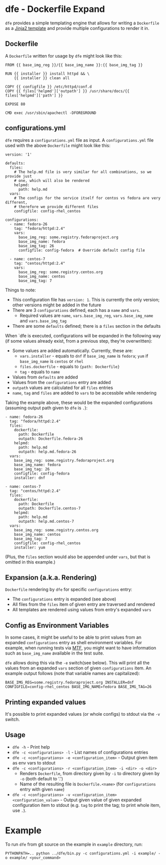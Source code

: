 # dfe - Dockerfile Expand

`dfe` provides a simple templating engine that allows for writing a
`Dockerfile` as a [Jinja2 template](http://jinja.pocoo.org/) and provide
multiple configurations to render it in.

## Dockerfile

A `Dockerfile` written for usage by `dfe` might look like this:

    FROM {{ base_img_reg }}/{{ base_img_name }}:{{ base_img_tag }}
    
    RUN {{ installer }} install httpd && \
        {{ installer }} clean all
    
    COPY {{ configfile }} /etc/httpd/conf.d
    COPY {{ files['helpmd']['outpath'] }} /usr/share/docs/{{ files['helpmd']['path'] }}
    
    EXPOSE 80
    
    CMD exec /usr/sbin/apachectl -DFOREGROUND

## configurations.yml

`dfe` requires a `configurations.yml` file as input. A `configurations.yml`
file used with the above `Dockerfile` might look like this:

    version: '1'
    
    defaults:
      files:
        # The help.md file is very similar for all combinations, so we provide just
        # one, which will also be rendered
        helpmd:
          path: help.md
      vars:
        # The configs for the service itself for centos vs fedora are very different,
        # therefore we provide different files
        configfile: config-rhel_centos
    
    configurations:
      - name: fedora-26
        tag: "fedora/httpd:2.4"
        vars:
          base_img_reg: some.registry.fedoraproject.org
          base_img_name: fedora
          base_img_tag: 26
          configfile: config-fedora  # Override default config file

      - name: centos-7
        tag: "centos/httpd:2.4"
        vars:
          base_img_reg: some.registry.centos.org
          base_img_name: centos
          base_img_tag: 7

Things to note:

* This configuration file has `version: 1`. This is currently the only version;
  other versions might be added in the future
* There are 3 `configurations` defined, each has a `name` and `vars`.
  * Required values are `name`, `vars.base_img_reg`, `vars.base_img_name`
    and `vars.base_img_tag`
* There are some `defaults` defined; there is a `files` section in the defaults

When `dfe is executed, configurations will be expanded in the following way
(if some values already exist, from a previous step, they're overwritten):

* Some values are added automatically. Currently, these are:
  * `vars.installer` - equals to `dnf` if `base_img_name` is `fedora`;
    `yum` if `base_img_name` is `centos` or `rhel`
  * `files.dockerfile` - equals to `{path: Dockerfile}`
  * `tag` - equals to `name`
* Values from `defaults` are added
* Values from the `configurations` entry are added
* `outpath` values are calculated for all `files` entries
* `name`, `tag` and `files` are added to `vars` to be accessbile
  while rendering

Taking the example above, these would be the expanded configurations
(assuming output path given to `dfe` is `.`):

    - name: fedora-26
      tag: "fedora/httpd:2.4"
      files:
        dockerfile:
          path: Dockerfile
          outpath: Dockerfile.fedora-26
        helpmd:
          path: help.md
          outpath: help.md.fedora-26
      vars:
        base_img_reg: some.registry.fedoraproject.org
        base_img_name: fedora
        base_img_tag: 26
        configfile: config-fedora
        installer: dnf

    - name: centos-7
      tag: "centos/httpd:2.4"
      files:
        dockerfile:
          path: Dockerfile
          outpath: Dockerfile.centos-7
        helpmd:
          path: help.md
          outpath: help.md.centos-7
      vars:
        base_img_reg: some.registry.centos.org
        base_img_name: centos
        base_img_tag: 7
        configfile: config-rhel_centos
        installer: yum

(Plus, the `files` section would also be appended under `vars`, but that is
omitted in this example.)

## Expansion (a.k.a. Rendering)

`Dockerfile` rendering by `dfe` for specific `configurations` entry:

* The `configurations` entry is expanded (see above)
* All files from the `files` item of given entry are traversed and rendered
* All templates are rendered using values from entry's expanded `vars`

## Config as Environment Variables

In some cases, it might be useful to be able to print values from an expanded
`configurations` entry as shell environment variables. For example,
when running tests via
[MTF](https://github.com/fedora-modularity/meta-test-family/), you might want
to have information such as `base_img_name` available in the test suite.

`dfe` allows doing this via the `-e` switch(see below). This will print
all the values from an expanded `vars` section of given `configurations` item.
An example output follows (note that variable names are capitalized):

    BASE_IMG_REG=some.registry.fedoraproject.org INSTALLER=dnf CONFIGFILE=config-rhel_centos BASE_IMG_NAME=fedora BASE_IMG_TAG=26

## Printing expanded values

It's possible to print expanded values (or whole configs) to stdout
via the `-v` switch.

## Usage

* `dfe -h` - Print help
* `dfe -c <configurations> -l` - List names of configurations entries
* `dfe -c <configurations> -e <configuration_item>` - Output given item as
  env vars to stdout
* `dfe -c <configurations> -r <configuration_item> -i <dir> -o <dir>`
  * Renders `Dockerfile`, from directory given by `-i` to directory
    given by `-o` (both default to '.')
  * Name of the resulting file is `Dockerfile.<name>` (for `configurations`
    entry with given `name`)
* `dfe -c <configurations> -v <configuration_item> <configuration_value>` -
   Output given value of given expanded configuration item to stdout (e.g.
   `tag` to print the tag; to print whole item, use `.`).


# Example

To run `dfe` from git source on the example in `example` directory, run:

    PYTHONPATH=.. python ../dfe/bin.py -c configurations.yml -i example/ -o example/ <your_command>
